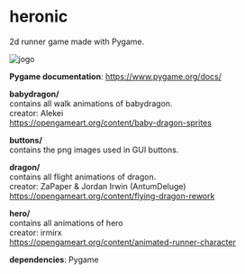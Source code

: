 # heronic
2d runner game made with Pygame.

![jogo](https://user-images.githubusercontent.com/121177058/212357027-0df7e581-fc6d-485f-a2a6-138ad27dc766.png)

**Pygame documentation**: https://www.pygame.org/docs/

**babydragon/**<br>
contains all walk animations of babydragon.<br>
creator: Alekei<br>
https://opengameart.org/content/baby-dragon-sprites

**buttons/**<br>
contains the png images used in GUI buttons.

**dragon/**<br>
contains all flight animations of dragon.<br>
creator: ZaPaper & Jordan Irwin (AntumDeluge)<br>
https://opengameart.org/content/flying-dragon-rework<br>

**hero/**<br>
contains all animations of hero <br>
creator: irmirx<br>
https://opengameart.org/content/animated-runner-character


**dependencies**: Pygame
